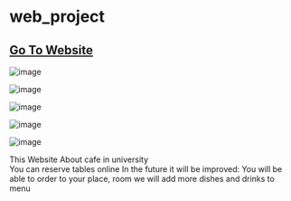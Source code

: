# web_project

## [Go To Website](https://glukee.github.io/web_project/)

![image](https://user-images.githubusercontent.com/74504370/148083748-5194339f-09d9-48a8-9330-47c33e716868.png)



![image](https://user-images.githubusercontent.com/74504370/148083805-3c8de9ee-cde2-4a09-9ba4-8fb8844d3940.png)



![image](https://user-images.githubusercontent.com/74504370/148083867-c50ed92e-877b-4a75-8944-baa2fa6d2a47.png)



![image](https://user-images.githubusercontent.com/74504370/148083903-41a2781f-ad7f-40a1-85ff-edc2db488731.png)


![image](https://user-images.githubusercontent.com/74504370/148083944-b400697f-2650-4293-852d-8a5d407b1bef.png)

This Website About cafe in university\
You can reserve tables online
In the future it will be improved:
  You will be able to order to your place, room
  we will add more dishes and drinks to menu
